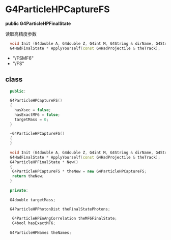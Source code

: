 <!-- G4ParticleHPCaptureFS.md --- 
;; 
;; Description: 
;; Author: Hongyi Wu(吴鸿毅)
;; Email: wuhongyi@qq.com 
;; Created: 日 9月  2 10:23:01 2018 (+0800)
;; Last-Updated: 日 9月  2 10:26:44 2018 (+0800)
;;           By: Hongyi Wu(吴鸿毅)
;;     Update #: 1
;; URL: http://wuhongyi.cn -->

# G4ParticleHPCaptureFS

**public G4ParticleHPFinalState**

读取高精度参数

```cpp
  void Init (G4double A, G4double Z, G4int M, G4String & dirName, G4String & aFSType, G4ParticleDefinition* );
  G4HadFinalState * ApplyYourself(const G4HadProjectile & theTrack);
```

- "/FSMF6"
- "/FS"



## class

```cpp
  public:
  
  G4ParticleHPCaptureFS()
  {
    hasXsec = false; 
    hasExactMF6 = false;
    targetMass = 0;
  }
  
  ~G4ParticleHPCaptureFS()
  {
  }
  
  void Init (G4double A, G4double Z, G4int M, G4String & dirName, G4String & aFSType, G4ParticleDefinition* );
  G4HadFinalState * ApplyYourself(const G4HadProjectile & theTrack);
  G4ParticleHPFinalState * New() 
  {
   G4ParticleHPCaptureFS * theNew = new G4ParticleHPCaptureFS;
   return theNew;
  }
  
  private:
  
  G4double targetMass;
  
  G4ParticleHPPhotonDist theFinalStatePhotons;

   G4ParticleHPEnAngCorrelation theMF6FinalState;
   G4bool hasExactMF6;
  
  G4ParticleHPNames theNames;
  
```

<!-- G4ParticleHPCaptureFS.md ends here -->

